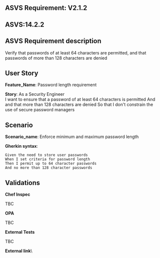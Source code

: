 ## ASVS Requirement: V2.1.2
## ASVS:14.2.2

## ASVS Requirement description
Verify that passwords of at least 64 characters are permitted, and that passwords of more than 128 characters are denied

## User Story
**Feature_Name**: Password length requirement

**Story**:
As a Security Engineer\
I want to ensure that a password of at least 64 characters is permitted
And and that more than 128 characters are denied
So that I don't constrain the use of secure password managers

## Scenario
**Scenario_name**: Enforce minimum and maximum password length

**Gherkin syntax**:
```gherkin
Given the need to store user passwords
When I set criteria for password length
Then I permit up to 64 character passwords
And no more than 128 character passwords
```
## Validations

**Chef Inspec**

TBC

**OPA**

TBC

**External Tests**

TBC

**External link**\